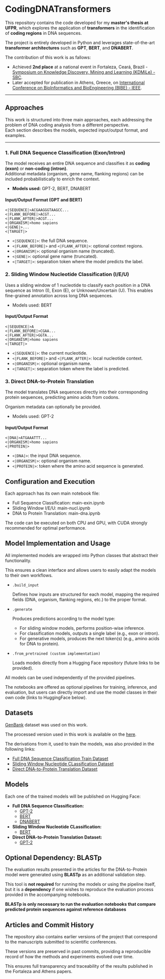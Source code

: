 # CodingDNATransformers

This repository contains the code developed for my **master's thesis at UFPR**, which explores the application of **transformers** in the identification of **coding regions** in DNA sequences.

The project is entirely developed in Python and leverages state-of-the-art **transformer architectures** such as **GPT**, **BERT**, and **DNABERT**.

The contribution of this work is as fallows:

- Achieved **2nd place** at a national event in Fortaleza, Ceará, Brazil - [Symposium on Knowledge Discovery, Mining and Learning (KDMiLe) - SBC](https://doi.org/10.5753/kdmile.2025.247575).
- Later accepted for publication in Athens, Greece, on [International Conference on BioInformatics and BioEngineering (BIBE) - IEEE]().

---

## Approaches

This work is structured into three main approaches, each addressing the problem of DNA coding analysis from a different perspective.  
Each section describes the models, expected input/output format, and examples.

---

### 1. Full DNA Sequence Classification (Exon/Intron)

The model receives an entire DNA sequence and classifies it as **coding (exon)** or **non-coding (intron)**.  
Additional metadata (organism, gene name, flanking regions) can be included probabilistically to enrich the context.

- **Models used:** GPT-2, BERT, DNABERT

#### Input/Output Format (GPT and BERT)

```text
<|SEQUENCE|>ACGAAGGGTAAGCC...
<|FLANK_BEFORE|>ACGT...
<|FLANK_AFTER|>ACGT...
<|ORGANISM|>homo sapiens
<|GENE|>...
<|TARGET|>
```

- `<|SEQUENCE|>`: the full DNA sequence.
- `<|FLANK_BEFORE|>` and `<|FLANK_AFTER|>`: optional context regions.
- `<|ORGANISM|>`: optional organism name (truncated).
- `<|GENE|>`: optional gene name (truncated).
- `<|TARGET|>`: separation token where the model predicts the label.

### 2. Sliding Window Nucleotide Classification (I/E/U)

Uses a sliding window of 1 nucleotide to classify each position in a DNA sequence as Intron (I), Exon (E), or Unknown/Uncertain (U).
This enables fine-grained annotation across long DNA sequences.

- Models used: BERT

#### Input/Output Format

```text
<|SEQUENCE|>A
<|FLANK_BEFORE|>CGAA...
<|FLANK_AFTER|>GGTA...
<|ORGANISM|>homo sapiens
<|TARGET|>
```

- `<|SEQUENCE|>`: the current nucleotide.
- `<|FLANK_BEFORE|>` and `<|FLANK_AFTER|>`: local nucleotide context.
- `<|ORGANISM|>`: optional organism name.
- `<|TARGET|>`: separation token where the label is predicted.

### 3. Direct DNA-to-Protein Translation

The model translates DNA sequences directly into their corresponding protein sequences, predicting amino acids from codons.

Organism metadata can optionally be provided.

- Models used: GPT-2

#### Input/Output Format

```text
<|DNA|>ATGAAATTT...
<|ORGANISM|>homo sapiens
<|PROTEIN|>
```

- `<|DNA|>`: the input DNA sequence.
- `<|ORGANISM|>`: optional organism name.
- `<|PROTEIN|>`: token where the amino acid sequence is generated.

## Configuration and Execution

Each approach has its own main notebook file:

- Full Sequence Classification: main-exin.ipynb
- Sliding Window I/E/U: main-nucl.ipynb
- DNA to Protein Translation: main-dna.ipynb

The code can be executed on both CPU and GPU, with CUDA strongly recommended for optimal performance.

## Model Implementation and Usage

All implemented models are wrapped into Python classes that abstract their functionality.

This ensures a clean interface and allows users to easily adapt the models to their own workflows.

- `.build_input`

  Defines how inputs are structured for each model, mapping the required fields (DNA, organism, flanking regions, etc.) to the proper format.

- `.generate`

  Produces predictions according to the model type:

  - For sliding window models, performs position-wise inference.
  - For classification models, outputs a single label (e.g., exon or intron).
  - For generative models, produces the next token(s) (e.g., amino acids for DNA to protein).

- `.from_pretrained (custom implementation)`

  Loads models directly from a Hugging Face repository (future links to be provided).

All models can be used independently of the provided pipelines.

The notebooks are offered as optional pipelines for training, inference, and evaluation, but users can directly import and use the model classes in their own code (links to HuggingFace below).

## Datasets

[GenBank](https://www.ncbi.nlm.nih.gov/genbank/) dataset was used on this work.

The processed version used in this work is available on the [here](link_here).

The derivations from it, used to train the models, was also provided in the following links:

- [Full DNA Sequence Classification Train Dataset](link_here)
- [Sliding Window Nucleotide CLassification Dataset](link_here)
- [Direct DNA-to-Protein Translation Dataset](link_here)

## Models

Each one of the trained models will be published on Hugging Face:

- **Full DNA Sequence Classification:**
  - [GPT-2](link_here)
  - [BERT](link_here)
  - [DNABERT](link_here)
- **Sliding Window Nucleotide CLassification:**
  - [BERT](link_here)
- **Direct DNA-to-Protein Translation Dataset:**
  - [GPT-2](link_here)

## Optional Dependency: BLASTp

The evaluation results presented in the articles for the DNA-to-Protein model were generated using **BLASTp** as an additional validation step.

This tool is **not required** for running the models or using the pipeline itself, but it is a **dependency** if one wishes to reproduce the evaluation process provided in the accompanying notebooks.

**BLASTp is only necessary to run the evaluation notebooks that compare predicted protein sequences against reference databases**

## Articles and Commit History

The repository also contains earlier versions of the project that correspond to the manuscripts submitted to scientific conferences.

These versions are preserved in past commits, providing a reproducible record of how the methods and experiments evolved over time.

This ensures full transparency and traceability of the results published in the Fortaleza and Athens papers.
